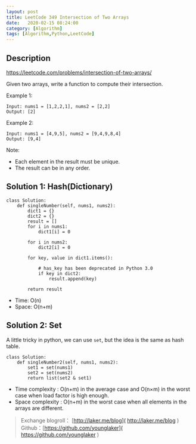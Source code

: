 ```yaml
---
layout: post
title: LeetCode 349 Intersection of Two Arrays
date:   2020-02-15 08:24:00
category: [Algorithm]
tags: [Algorithm,Python,LeetCode]
---
```



## Description

https://leetcode.com/problems/intersection-of-two-arrays/

Given two arrays, write a function to compute their intersection.


<!--more-->
Example 1:

    Input: nums1 = [1,2,2,1], nums2 = [2,2]
    Output: [2]

Example 2:

    Input: nums1 = [4,9,5], nums2 = [9,4,9,8,4]
    Output: [9,4]

Note:

- Each element in the result must be unique.
- The result can be in any order.

## Solution 1: Hash(Dictionary)

```
class Solution:
    def singleNumber(self, nums1, nums2):
        dict1 = {}
        dict2 = {}
        result = []
        for i in nums1:
            dict1[i] = 0

        for i in nums2:
            dict2[i] = 0

        for key, value in dict1.items():

            # has_key has been deprecated in Python 3.0
            if key in dict2:
                result.append(key)

        return result
```

- Time: O(n)
- Space: O(n+m)


## Solution 2: Set

A little tricky in python, we can use `set`, but the idea is the same as hash table.

```
class Solution:
    def singleNumber2(self, nums1, nums2):
        set1 = set(nums1)
        set2 = set(nums2)
        return list(set2 & set1)
```

- Time complexity : O(n+m) in the average case and O(n×m) in the worst case when load factor is high enough.
- Space complexity : O(n+m) in the worst case when all elements in the arrays are different.

> Exchange blogroll： [http://laker.me/blog]( http://laker.me/blog )
> Github：[https://github.com/younglaker]( https://github.com/younglaker )
